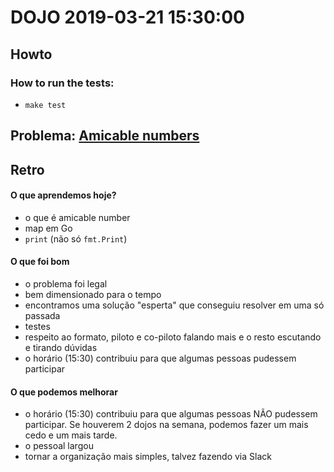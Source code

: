 # DOJO 2019-03-21 15:30:00

## Howto

### How to run the tests:
  - `make test`

## Problema: [Amicable numbers](https://projecteuler.net/problem=21)


## Retro

#### O que aprendemos hoje?

- o que é amicable number
- map em Go
- `print` (não só `fmt.Print`)

#### O que foi bom

- o problema foi legal
- bem dimensionado para o tempo
- encontramos uma solução "esperta" que conseguiu resolver em uma só passada
- testes
- respeito ao formato, piloto e co-piloto falando mais e o resto escutando e tirando dúvidas
- o horário (15:30) contribuiu para que algumas pessoas pudessem participar

#### O que podemos melhorar

- o horário (15:30) contribuiu para que algumas pessoas NÃO pudessem participar. Se houverem 2 dojos na semana, podemos fazer um mais cedo e um mais tarde.
- o pessoal largou
- tornar a organização mais simples, talvez fazendo via Slack
